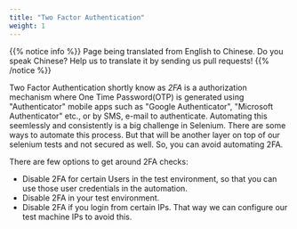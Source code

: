 ```yaml
---
title: "Two Factor Authentication"
weight: 1
---
```


{{% notice info %}}
<i class="fas fa-language"></i> Page being translated from 
English to Chinese. Do you speak Chinese? Help us to translate
it by sending us pull requests!
{{% /notice %}}

Two Factor Authentication shortly know as _2FA_ is a authorization mechanism where One Time Password(OTP) is generated using "Authenticator" mobile apps such as "Google Authenticator", "Microsoft Authenticator" etc., or by SMS, e-mail to authenticate. Automating this seemlessly and consistently is a big challenge in Selenium. There are some ways to automate this process. But that will be another layer on top of our selenium tests and not secured as well.  So, you can avoid automating 2FA.

There are few options to get around 2FA checks:

* Disable 2FA for certain Users in the test environment, so that you can use those user credentials in the automation.
* Disable 2FA in your test environment.
* Disable 2FA if you login from certain IPs. That way we can configure our test machine IPs to avoid this.
